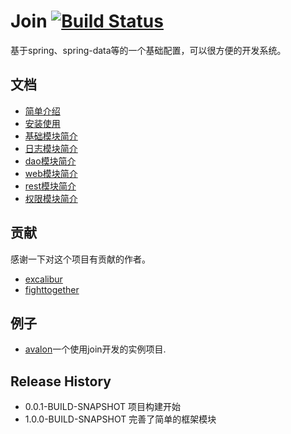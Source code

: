 # Join [![Build Status](https://travis-ci.org/fightteam/Join.png)](https://travis-ci.org/fightteam/Join)

基于spring、spring-data等的一个基础配置，可以很方便的开发系统。

## 文档

- [简单介绍](https://github.com/fightteam/Join/blob/master/src/reference/intro.md)
- [安装使用](https://github.com/fightteam/Join/blob/master/src/reference/install.md)
- [基础模块简介](https://github.com/fightteam/Join/blob/master/src/reference/core.md)
- [日志模块简介](https://github.com/fightteam/Join/blob/master/src/reference/logger.md)
- [dao模块简介](https://github.com/fightteam/Join/blob/master/src/reference/dao.md)
- [web模块简介](https://github.com/fightteam/Join/blob/master/src/reference/web.md)
- [rest模块简介](https://github.com/fightteam/Join/blob/master/src/reference/rest.md)
- [权限模块简介](https://github.com/fightteam/Join/blob/master/src/reference/security.md)

## 贡献

感谢一下对这个项目有贡献的作者。

- [excalibur](http://leeln.com)
- [fighttogether](http://fighttogether.github.io/)

## 例子

- [avalon](http://fightteam.github.io/avalon/)一个使用join开发的实例项目.

## Release History

- 0.0.1-BUILD-SNAPSHOT 项目构建开始
- 1.0.0-BUILD-SNAPSHOT 完善了简单的框架模块